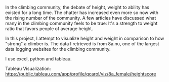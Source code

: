 In the climbing community, the debate of height, weight to ability has existed for a long time. 
The chatter has increased even more so now with the rising number of the community.
A few articles have discussed what many in the climbing community feels to be true: 
It's a strength to weight ratio that favors people of average height.

In this project, I attempt to visualize height and weight in comparison to how "strong" a climber is. 
The data I retrieved is from 8a.nu, one of the largest data logging websites for the climbing community.

I use excel, python and tableau.

Tableau Visualization: https://public.tableau.com/app/profile/qcarol/viz/8a_female/heightscore
